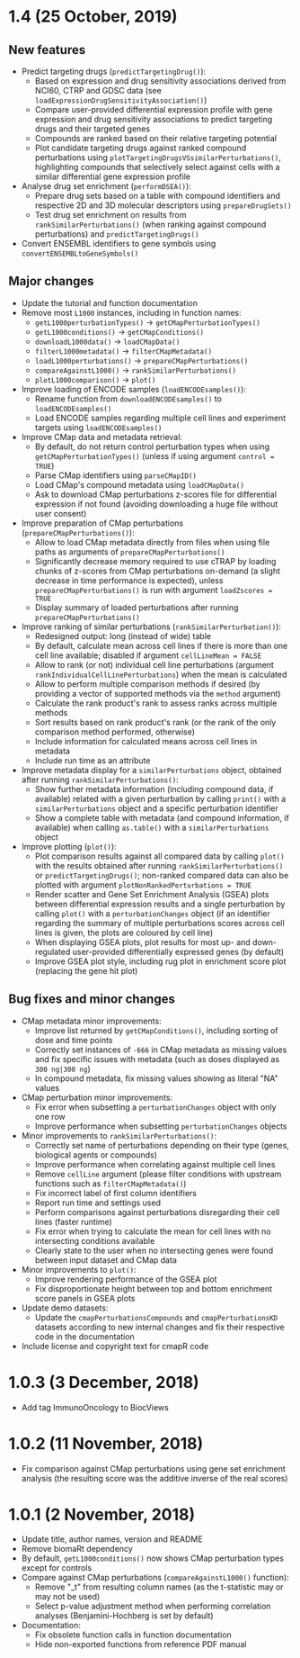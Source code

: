 # 1.4 (25 October, 2019)

## New features

* Predict targeting drugs (`predictTargetingDrug()`):
    - Based on expression and drug sensitivity associations derived from NCI60,
    CTRP and GDSC data (see `loadExpressionDrugSensitivityAssociation()`)
    - Compare user-provided differential expression profile with gene expression
    and drug sensitivity associations to predict targeting drugs and their
    targeted genes
    - Compounds are ranked based on their relative targeting potential
    - Plot candidate targeting drugs against ranked compound perturbations using
    `plotTargetingDrugsVSsimilarPerturbations()`, highlighting compounds that
    selectively select against cells with a similar differential gene expression
    profile
* Analyse drug set enrichment (`performDSEA()`):
    - Prepare drug sets based on a table with compound identifiers and 
    respective 2D and 3D molecular descriptors using `prepareDrugSets()`
    - Test drug set enrichment on results from
    `rankSimilarPerturbations()` (when ranking against compound perturbations)
    and `predictTargetingDrugs()`
* Convert ENSEMBL identifiers to gene symbols using
`convertENSEMBLtoGeneSymbols()`

## Major changes

* Update the tutorial and function documentation
* Remove most `L1000` instances, including in function names:
    - `getL1000perturbationTypes()` -> `getCMapPerturbationTypes()`
    - `getL1000conditions()`        -> `getCMapConditions()`
    - `downloadL1000data()`         -> `loadCMapData()`
    - `filterL1000metadata()`       -> `filterCMapMetadata()`
    - `loadL1000perturbations()`    -> `prepareCMapPerturbations()`
    - `compareAgainstL1000()`       -> `rankSimilarPerturbations()`
    - `plotL1000comparison()`       -> `plot()`
* Improve loading of ENCODE samples (`loadENCODEsamples()`):
    - Rename function from `downloadENCODEsamples()` to `loadENCODEsamples()`
    - Load ENCODE samples regarding multiple cell lines and experiment targets
    using `loadENCODEsamples()`
* Improve CMap data and metadata retrieval:
    - By default, do not return control perturbation types when using
    `getCMapPerturbationTypes()` (unless if using argument `control = TRUE`)
    - Parse CMap identifiers using `parseCMapID()`
    - Load CMap's compound metadata using `loadCMapData()`
    - Ask to download CMap perturbations z-scores file for differential 
    expression if not found (avoiding downloading a huge file without user 
    consent)
* Improve preparation of CMap perturbations (`prepareCMapPerturbations()`):
    - Allow to load CMap metadata directly from files when using file paths as
    arguments of `prepareCMapPerturbations()`
    - Significantly decrease memory required to use cTRAP by loading chunks of
    z-scores from CMap perturbations on-demand (a slight decrease in time
    performance is expected), unless `prepareCMapPerturbations()` is run with
    argument `loadZscores = TRUE`
    - Display summary of loaded perturbations after running 
    `prepareCMapPerturbations()`
* Improve ranking of similar perturbations (`rankSimilarPerturbation()`):
    - Redesigned output: long (instead of wide) table
    - By default, calculate mean across cell lines if there is more than one 
    cell line available; disabled if argument `cellLineMean = FALSE`
    - Allow to rank (or not) individual cell line perturbations (argument
    `rankIndividualCellLinePerturbations`) when the mean is calculated
    - Allow to perform multiple comparison methods if desired (by providing a 
    vector of supported methods via the `method` argument)
    - Calculate the rank product's rank to assess ranks across multiple methods
    - Sort results based on rank product's rank (or the rank of the only
    comparison method performed, otherwise)
    - Include information for calculated means across cell lines in metadata
    - Include run time as an attribute
* Improve metadata display for a `similarPerturbations` object, obtained after
running `rankSimilarPerturbations()`:
    - Show further metadata information (including compound data, if available)
    related with a given perturbation by calling `print()` with a
    `similarPerturbations` object and a specific perturbation identifier
    - Show a complete table with metadata (and compound information, if 
    available) when calling `as.table()` with a `similarPerturbations` object
* Improve plotting (`plot()`):
    - Plot comparison results against all compared data by calling `plot()` with
    the results obtained after running `rankSimilarPerturbations()` or
    `predictTargetingDrugs()`; non-ranked compared data can also be plotted with
    argument `plotNonRankedPerturbations = TRUE`
    - Render scatter and Gene Set Enrichment Analysis (GSEA) plots between
    differential expression results and a single perturbation by calling 
    `plot()` with a `perturbationChanges` object (if an identifier regarding the 
    summary of multiple perturbations scores across cell lines is given, the
    plots are coloured by cell line)
    - When displaying GSEA plots, plot results for most up- and down-regulated
    user-provided differentially expressed genes (by default)
    - Improve GSEA plot style, including rug plot in enrichment score plot
    (replacing the gene hit plot)

## Bug fixes and minor changes

* CMap metadata minor improvements:
    - Improve list returned by `getCMapConditions()`, including sorting of dose 
    and time points
    - Correctly set instances of `-666` in CMap metadata as missing values and 
    fix specific issues with metadata (such as doses displayed as
    `300 ng|300 ng`)
    - In compound metadata, fix missing values showing as literal "NA" values
* CMap perturbation minor improvements:
    - Fix error when subsetting a `perturbationChanges` object with only one row
    - Improve performance when subsetting `perturbationChanges` objects
* Minor improvements to `rankSimilarPerturbations()`:
    - Correctly set name of perturbations depending on their type (genes,
    biological agents or compounds)
    - Improve performance when correlating against multiple cell lines
    - Remove `cellLine` argument (please filter conditions with upstream
    functions such as `filterCMapMetadata()`)
    - Fix incorrect label of first column identifiers
    - Report run time and settings used
    - Perform comparisons against perturbations disregarding their cell lines
    (faster runtime)
    - Fix error when trying to calculate the mean for cell lines with no 
    intersecting conditions available
    - Clearly state to the user when no intersecting genes were found between
    input dataset and CMap data
* Minor improvements to `plot()`:
    - Improve rendering performance of the GSEA plot
    - Fix disproportionate height between top and bottom enrichment score panels
    in GSEA plots
* Update demo datasets:
    - Update the `cmapPerturbationsCompounds` and `cmapPerturbationsKD` datasets 
    according to new internal changes and fix their respective code in the 
    documentation
* Include license and copyright text for cmapR code

# 1.0.3 (3 December, 2018)

* Add tag ImmunoOncology to BiocViews

# 1.0.2 (11 November, 2018)

* Fix comparison against CMap perturbations using gene set enrichment analysis 
(the resulting score was the additive inverse of the real scores)

# 1.0.1 (2 November, 2018)

* Update title, author names, version and README
* Remove biomaRt dependency
* By default, `getL1000conditions()` now shows CMap perturbation types except 
for controls
* Compare against CMap perturbations (`compareAgainstL1000()` function):
    - Remove "_t" from resulting column names (as the t-statistic may or may not
    be used)
    - Select p-value adjustment method when performing correlation analyses
    (Benjamini-Hochberg is set by default)
* Documentation:
    - Fix obsolete function calls in function documentation
    - Hide non-exported functions from reference PDF manual

